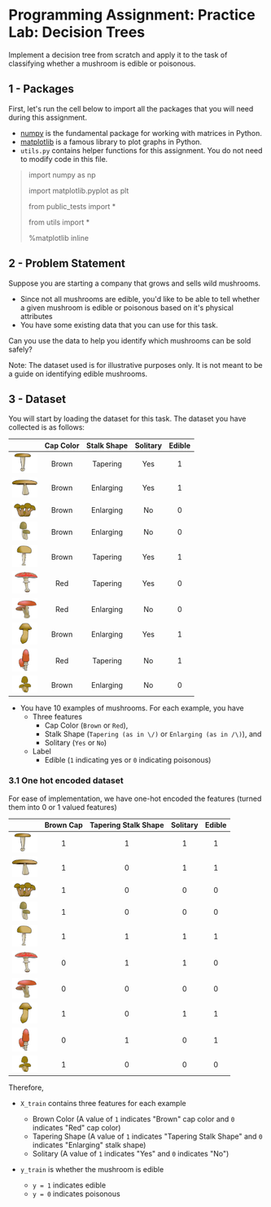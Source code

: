 # Programming Assignment: Practice Lab: Decision Trees
Implement a decision tree from scratch and apply it to the task of classifying whether a mushroom is edible or poisonous.
<a name="1"></a>
## 1 - Packages 

First, let's run the cell below to import all the packages that you will need during this assignment.
- [numpy](https://www.numpy.org) is the fundamental package for working with matrices in Python.
- [matplotlib](https://matplotlib.org) is a famous library to plot graphs in Python.
- ``utils.py`` contains helper functions for this assignment. You do not need to modify code in this file.

> import numpy as np
> 
> import matplotlib.pyplot as plt
> 
> from public_tests import *
> 
> from utils import *
>
> %matplotlib inline

<a name="2"></a>
## 2 -  Problem Statement

Suppose you are starting a company that grows and sells wild mushrooms. 
- Since not all mushrooms are edible, you'd like to be able to tell whether a given mushroom is edible or poisonous based on it's physical attributes
- You have some existing data that you can use for this task. 

Can you use the data to help you identify which mushrooms can be sold safely? 

Note: The dataset used is for illustrative purposes only. It is not meant to be a guide on identifying edible mushrooms.



<a name="3"></a>
## 3 - Dataset

You will start by loading the dataset for this task. The dataset you have collected is as follows:

|                                                     | Cap Color | Stalk Shape | Solitary | Edible |
|:---------------------------------------------------:|:---------:|:-----------:|:--------:|:------:|
| <img src="images/0.png" alt="drawing" width="50"/> |   Brown   |   Tapering  |    Yes   |    1   |
| <img src="images/1.png" alt="drawing" width="50"/> |   Brown   |  Enlarging  |    Yes   |    1   |
| <img src="images/2.png" alt="drawing" width="50"/> |   Brown   |  Enlarging  |    No    |    0   |
| <img src="images/3.png" alt="drawing" width="50"/> |   Brown   |  Enlarging  |    No    |    0   |
| <img src="images/4.png" alt="drawing" width="50"/> |   Brown   |   Tapering  |    Yes   |    1   |
| <img src="images/5.png" alt="drawing" width="50"/> |    Red    |   Tapering  |    Yes   |    0   |
| <img src="images/6.png" alt="drawing" width="50"/> |    Red    |  Enlarging  |    No    |    0   |
| <img src="images/7.png" alt="drawing" width="50"/> |   Brown   |  Enlarging  |    Yes   |    1   |
| <img src="images/8.png" alt="drawing" width="50"/> |    Red    |   Tapering  |    No    |    1   |
| <img src="images/9.png" alt="drawing" width="50"/> |   Brown   |  Enlarging  |    No    |    0   |


-  You have 10 examples of mushrooms. For each example, you have
    - Three features
        - Cap Color (`Brown` or `Red`),
        - Stalk Shape (`Tapering (as in \/)` or `Enlarging (as in /\)`), and
        - Solitary (`Yes` or `No`)
    - Label
        - Edible (`1` indicating yes or `0` indicating poisonous)

<a name="3.1"></a>
### 3.1 One hot encoded dataset
For ease of implementation, we have one-hot encoded the features (turned them into 0 or 1 valued features)

|                                                    | Brown Cap | Tapering Stalk Shape | Solitary | Edible |
|:--------------------------------------------------:|:---------:|:--------------------:|:--------:|:------:|
| <img src="images/0.png" alt="drawing" width="50"/> |     1     |           1          |     1    |    1   |
| <img src="images/1.png" alt="drawing" width="50"/> |     1     |           0          |     1    |    1   |
| <img src="images/2.png" alt="drawing" width="50"/> |     1     |           0          |     0    |    0   |
| <img src="images/3.png" alt="drawing" width="50"/> |     1     |           0          |     0    |    0   |
| <img src="images/4.png" alt="drawing" width="50"/> |     1     |           1          |     1    |    1   |
| <img src="images/5.png" alt="drawing" width="50"/> |     0     |           1          |     1    |    0   |
| <img src="images/6.png" alt="drawing" width="50"/> |     0     |           0          |     0    |    0   |
| <img src="images/7.png" alt="drawing" width="50"/> |     1     |           0          |     1    |    1   |
| <img src="images/8.png" alt="drawing" width="50"/> |     0     |           1          |     0    |    1   |
| <img src="images/9.png" alt="drawing" width="50"/> |     1     |           0          |     0    |    0   |


Therefore,
- `X_train` contains three features for each example 
    - Brown Color (A value of `1` indicates "Brown" cap color and `0` indicates "Red" cap color)
    - Tapering Shape (A value of `1` indicates "Tapering Stalk Shape" and `0` indicates "Enlarging" stalk shape)
    - Solitary  (A value of `1` indicates "Yes" and `0` indicates "No")

- `y_train` is whether the mushroom is edible 
    - `y = 1` indicates edible
    - `y = 0` indicates poisonous